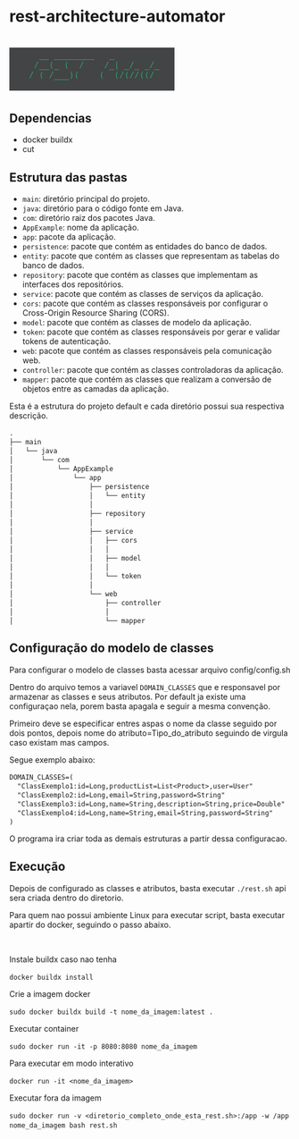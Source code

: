 # rest-architecture-automator

# ![banner](img/banner.png)

## Dependencias
 - docker buildx
 - cut

## Estrutura das pastas 

- `main`: diretório principal do projeto.
- `java`: diretório para o código fonte em Java.
- `com`: diretório raiz dos pacotes Java.
- `AppExample`: nome da aplicação.
- `app`: pacote da aplicação.
- `persistence`: pacote que contém as entidades do banco de dados.
- `entity`: pacote que contém as classes que representam as tabelas do banco de dados.
- `repository`: pacote que contém as classes que implementam as interfaces dos repositórios.
- `service`: pacote que contém as classes de serviços da aplicação.
- `cors`: pacote que contém as classes responsáveis por configurar o Cross-Origin Resource Sharing (CORS).
- `model`: pacote que contém as classes de modelo da aplicação.
- `token`: pacote que contém as classes responsáveis por gerar e validar tokens de autenticação.
- `web`: pacote que contém as classes responsáveis pela comunicação web.
- `controller`: pacote que contém as classes controladoras da aplicação.
- `mapper`: pacote que contém as classes que realizam a conversão de objetos entre as camadas da aplicação.

Esta é a estrutura do projeto default e cada diretório possui sua respectiva descrição.

```
.
├── main
│   └── java
│       └── com
│           └── AppExample
│               └── app
│                   ├── persistence
│                   │   └── entity
│                   │
│                   ├── repository
│                   │
│                   ├── service
│                   │   ├── cors
│                   │   │
│                   │   ├── model
│                   │   │
│                   │   └── token
│                   │       
│                   └── web
│                       ├── controller
│                       │
│                       └── mapper
```

## Configuração do modelo de classes

Para configurar o modelo de classes basta acessar arquivo config/config.sh

Dentro do arquivo temos a variavel ``DOMAIN_CLASSES`` que e responsavel por armazenar as classes e seus atributos. Por default ja existe uma configuraçao nela, porem basta apagala e seguir a mesma convenção.

Primeiro deve se especificar entres aspas o nome da classe seguido por dois pontos, depois nome do atributo=Tipo_do_atributo seguindo de virgula caso existam mas campos.

Segue exemplo abaixo:

```
DOMAIN_CLASSES=(
  "ClassExemplo1:id=Long,productList=List<Product>,user=User" 
  "ClassExemplo2:id=Long,email=String,password=String" 
  "ClassExemplo3:id=Long,name=String,description=String,price=Double" 
  "ClassExemplo4:id=Long,name=String,email=String,password=String"
)
```

O programa ira criar toda as demais estruturas a partir dessa configuracao.

## Execução

Depois de configurado as classes e atributos, basta executar ``./rest.sh`` api sera criada dentro do diretorio.

Para quem nao possui ambiente Linux para executar script, basta executar apartir do docker, seguindo o passo abaixo.

<br />

Instale buildx caso nao tenha

``docker buildx install``

Crie a imagem docker 

``sudo docker buildx build -t nome_da_imagem:latest .``

Executar container

``sudo docker run -it -p 8080:8080 nome_da_imagem``

Para executar em modo interativo

``docker run -it <nome_da_imagem>``

Executar fora da imagem

``sudo docker run -v <diretorio_completo_onde_esta_rest.sh>:/app -w /app nome_da_imagem bash rest.sh``